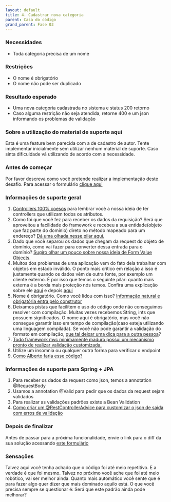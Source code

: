```yaml
---
layout: default
title: 4. Cadastrar nova categoria
parent: Casa do código
grand_parent: Fase 03
---
```


### Necessidades

*   Toda categoria precisa de um nome

### Restrições

*   O nome é obrigatório
*   O nome não pode ser duplicado

### Resultado esperado

*   Uma nova categoria cadastrada no sistema e status 200 retorno
*   Caso alguma restrição não seja atendida, retorne 400 e um json informando os problemas de validação

### Sobre a utilização do material de suporte aqui

Esta é uma feature bem parecida com a de cadastro de autor. Tente implementar inicialmente sem utilizar nenhum material de suporte. Caso sinta dificuldade vá utilizando de acordo com a necessidade.

### Antes de começar

Por favor descreva como você pretende realizar a implementação deste desafio. Para acessar o formulário [clique aqui](https://forms.gle/fxHRjiS1KEHJAd5Z8)

### Informações de suporte geral

1.  [Controllers 100% coesos](https://youtu.be/NNKG2TFctfo) para lembrar você a nossa ideia de ter controllers que utilizam todos os atributos.
2.  Como foi que você fez para receber os dados da requisição? Será que aproveitou a facilidade do framework e recebeu a sua entidade(objeto que faz parte do domínio) direto no método mapeado para um endereço? [Dá uma olhada nesse pilar aqui.](https://youtu.be/AzyHKZwNg1A)
3.  Dado que você separou os dados que chegam da request do objeto de domínio, como vai fazer para converter dessa entrada para o domínio? [Sugiro olhar um pouco sobre nossa ideia de Form Value Objects](https://youtu.be/kzjSxBDQXp8).
4.  Muitos dos problemas de uma aplicação vem do fato dela trabalhar com objetos em estado inválido. O ponto mais crítico em relação a isso é justamente quando os dados vêm de outra fonte, por exemplo um cliente externo. É por isso que temos o seguinte pilar: quanto mais externa é a borda mais proteção nós temos. Confira uma explicação sobre ele [aqui](https://youtu.be/XPXOhvrJT1w) e depois [aqui](https://youtu.be/kkKqo80whqo)
5.  Nome é obrigatório. Como você lidou com isso? [Informação natural e obrigatória entra pelo construtor](https://youtu.be/NoKjl0xMt6w)
6.  Deixamos pistas que facilitem o uso do código onde não conseguimos resolver com compilação. Muitas vezes recebemos String, ints que possuem significados. O nome aqui é obrigatório, mas você não consegue garantir isso em tempo de compilação(caso esteja utilizando uma linguagem compilada). Se você não pode garantir a validação do formato em compilação, [que tal deixar uma dica para a outra pessoa](https://youtu.be/iU19qJeXnVo)?
7.  [Todo framework mvc minimamente maduro possui um mecanismo pronto de realizar validação customizada.](https://youtu.be/SygOC4d_N5w)
8.  Utilize um insomnia ou qualquer outra forma para verificar o endpoint
10.  [Como Alberto faria esse código?](https://youtu.be/beucXcVOcfE)

### Informações de suporte para Spring + JPA

1.  Para receber os dados da request como json, temos a annotation @RequestBody
2.  Usamos a annotation @Valid para pedir que os dados da request sejam validados
3.  Para realizar as validações padrões existe a Bean Validation
4.  [Como criar um @RestControllerAdvice para customizar o json de saída com erros de validação](https://youtu.be/H6aM-4RaRrE)

### Depois de finalizar

Antes de passar para a próxima funcionalidade, envie o link para o diff da sua solução acessando [este formulário](https://forms.gle/1waMHLLqDHxH5xJK7)

### Sensações

Talvez aqui você tenha achado que o código foi até meio repetitivo. E a verdade é que foi mesmo. Talvez no próximo você ache que foi até meio robótico, vai ser melhor ainda. Quanto mais automático você sente que é para fazer algo quer dizer que mais dominado aquilo está. O que você precisa sempre se questionar é: Será que este padrão ​ainda pode melhorar?
